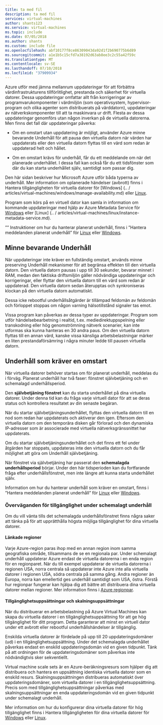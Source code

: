 ```yaml
---
title: ta med fil
description: ta med fil
services: virtual-machines
author: shants123
ms.service: virtual-machines
ms.topic: include
ms.date: 07/05/2018
ms.author: shants
ms.custom: include file
ms.openlocfilehash: abf10177f8ce86309043da92d1f2b690775b6d89
ms.sourcegitcommit: a1e1b5c15cfd7a38192d63ab8ee3c2c55a42f59c
ms.translationtype: MT
ms.contentlocale: sv-SE
ms.lasthandoff: 07/10/2018
ms.locfileid: "37909934"
---
```

Azure utför med jämna mellanrum uppdateringar för att förbättra värdinfrastrukturens tillförlitlighet, prestanda och säkerhet för virtuella datorer. Dessa uppdateringar omfattar allt från korrigeringar av programvarukomponenter i värdmiljön (som operativsystem, hypervisor-program och olika agenter som distribuerats på värddatorn), uppdateringar av nätverkskomponenter till att ta maskinvara ur drift. Flesta av dessa uppdateringar genomförs utan någon inverkan på de virtuella datorerna. Men finns det fall där uppdateringar påverka:

- Om en omstart utan uppdatering är möjligt, använder Azure minne bevarande Underhåll för att pausa den virtuella datorn när värden har uppdaterats eller den virtuella datorn flyttas till en värd som redan är uppdaterad helt och hållet.

- Om en omstart krävs för underhåll, får du ett meddelande om när det planerade underhållet. I dessa fall kan också får du ett tidsfönster som där du kan starta underhållet själv, samtidigt som passar dig.

Den här sidan beskriver hur Microsoft Azure utför båda typerna av underhåll. Mer information om oplanerade händelser (avbrott) finns i Hantera tillgängligheten för virtuella datorer för [Windows] (.. / articles/virtual-machines/windows/manage-availability.md) eller [Linux](../articles/virtual-machines/linux/manage-availability.md).

Program som körs på en virtuell dator kan samla in information om kommande uppdateringar med hjälp av Azure Metadata Service för [Windows](../articles/virtual-machines/windows/instance-metadata-service.md) eller [Linux] (.. / articles/virtual-machines/linux/instance-metadata-service.md).

”” Instruktioner om hur du hanterar planerat underhåll, finns i ”Hantera meddelanden planerat underhåll” för [Linux](../articles/virtual-machines/linux/maintenance-notifications.md) eller [Windows](../articles/virtual-machines/windows/maintenance-notifications.md).

## <a name="memory-preserving-maintenance"></a>Minne bevarande Underhåll

När uppdateringar inte kräver en fullständig omstart, används minne preserving Underhåll mekanismer för att begränsa effekten till den virtuella datorn. Den virtuella datorn pausas i upp till 30 sekunder, bevarar minnet i RAM, medan den faktiska driftsmiljön gäller nödvändiga uppdateringar och korrigeringar, eller flyttar den virtuella datorn till en värd som redan är uppdaterad. Den virtuella datorn sedan återupptas och synkroniseras klockan på den virtuella datorn automatiskt. 

Dessa icke rebootful underhållsåtgärder är tillämpad feldomän av feldomän och förloppet stoppas om någon varning hälsotillstånd signaler tas emot.

Vissa program kan påverkas av dessa typer av uppdateringar. Program som utför händelsebearbetning i realtid, t.ex. mediedirektuppspelning eller transkodning eller hög genomströmning nätverk scenarier, kan inte utformas ska kunna hanteras en 30 andra paus. <!-- sooooo, what should they do? --> Om den virtuella datorn flyttas till en annan värd, kanske vissa känsliga arbetsbelastningar märker en liten prestandaförsämring i några minuter ledde till pausen virtuella datorn. 


## <a name="maintenance-requiring-a-reboot"></a>Underhåll som kräver en omstart

När virtuella datorer behöver startas om för planerat underhåll, meddelas du i förväg. Planerat underhåll har två faser: fönstret självbetjäning och en schemalagd underhållsperiod.

Den **självbetjäning fönstret** kan du starta underhållet på dina virtuella datorer. Under denna tid kan du fråga varje virtuell dator för att se deras status och kontrollera resultatet av din senaste begäran.

När du startar självbetjäningsunderhållet, flyttas den virtuella datorn till en nod som redan har uppdaterats och aktiverar den igen. Eftersom den virtuella datorn om den temporära disken går förlorad och den dynamiska IP-adresser som är associerade med virtuella nätverksgränssnittet har uppdaterats.

Om du startar självbetjäningsunderhållet och det finns ett fel under åtgärden har stoppats, uppdateras inte den virtuella datorn och du får möjlighet att göra om Underhåll självbetjäning. 

När fönstret via självbetjäning har passerat den **schemalagda underhållsperiod** börjar. Under den här tidsperioden kan du fortfarande fråga efter underhållsfönstret, men inte längre att kunna starta underhållet själv.

Information om hur du hanterar underhåll som kräver en omstart, finns i ”Hantera meddelanden planerat underhåll” för [Linux](../articles/virtual-machines/linux/maintenance-notifications.md) eller [Windows](../articles/virtual-machines/windows/maintenance-notifications.md). 

### <a name="availability-considerations-during-scheduled-maintenance"></a>Överväganden för tillgänglighet under schemalagt underhåll 

Om du vill vänta tills det schemalagda underhållsfönstret finns några saker att tänka på för att upprätthålla högsta möjliga tillgänglighet för dina virtuella datorer. 

#### <a name="paired-regions"></a>Länkade regioner

Varje Azure-region paras ihop med en annan region inom samma geografiska område, tillsammans de se en regionala par. Under schemalagt underhåll uppdaterar Azure endast de virtuella datorerna i en enda region för en regionparet. När du till exempel uppdaterar de virtuella datorerna i regionen USA, norra centrala så uppdaterar inte Azure inte alla virtuella datorer i regionen USA, södra centrala på samma gång. Andra regioner än Europa, norra kan emellertid ges underhåll samtidigt som USA, östra. Förstå hur regionpar fungerar kan hjälpa dig att bättre att distribuera dina virtuella datorer mellan regioner. Mer information finns i [Azure regionpar](https://docs.microsoft.com/azure/best-practices-availability-paired-regions).

#### <a name="availability-sets-and-scale-sets"></a>Tillgänglighetsuppsättningar och skalningsuppsättningar

När du distribuerar en arbetsbelastning på Azure Virtual Machines kan skapa du virtuella datorer i en tillgänglighetsuppsättning för att ge hög tillgänglighet för ditt program. Detta garanterar att minst en virtuell dator under ett avbrott eller rebootful underhållshändelser är tillgänglig.

Enskilda virtuella datorer är fördelade på upp till 20 uppdateringsdomäner (ud) i en tillgänglighetsuppsättning. Under det schemalagda underhållet påverkas endast en enskild uppdateringsdomän vid en given tidpunkt. Tänk på att ordningen för de uppdateringsdomäner som påverkas inte nödvändigtvis sker sekventiellt. 

Virtual machine scale sets är en Azure-beräkningsresurs som hjälper dig att distribuera och hantera en uppsättning identiska virtuella datorer som en enskild resurs. Skalningsuppsättningen distribueras automatiskt över uppdateringsdomäner, som virtuella datorer i en tillgänglighetsuppsättning. Precis som med tillgänglighetsuppsättningar påverkas med skalningsuppsättningar en enda uppdateringsdomän vid en given tidpunkt under schemalagt underhåll.

Mer information om hur du konfigurerar dina virtuella datorer för hög tillgänglighet finns i Hantera tillgängligheten för dina virtuella datorer för [Windows](../articles/virtual-machines/windows/manage-availability.md) eller [Linux](../articles/virtual-machines/linux/manage-availability.md).
